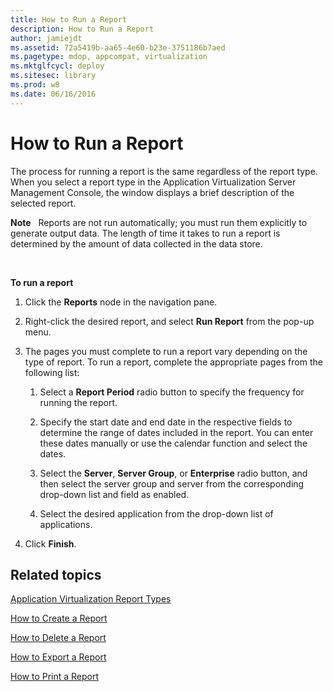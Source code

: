 ```yaml
---
title: How to Run a Report
description: How to Run a Report
author: jamiejdt
ms.assetid: 72a5419b-aa65-4e60-b23e-3751186b7aed
ms.pagetype: mdop, appcompat, virtualization
ms.mktglfcycl: deploy
ms.sitesec: library
ms.prod: w8
ms.date: 06/16/2016
---
```



# How to Run a Report


The process for running a report is the same regardless of the report type. When you select a report type in the Application Virtualization Server Management Console, the window displays a brief description of the selected report.

**Note**  
Reports are not run automatically; you must run them explicitly to generate output data. The length of time it takes to run a report is determined by the amount of data collected in the data store.

 

**To run a report**

1.  Click the **Reports** node in the navigation pane.

2.  Right-click the desired report, and select **Run Report** from the pop-up menu.

3.  The pages you must complete to run a report vary depending on the type of report. To run a report, complete the appropriate pages from the following list:

    1.  Select a **Report Period** radio button to specify the frequency for running the report.

    2.  Specify the start date and end date in the respective fields to determine the range of dates included in the report. You can enter these dates manually or use the calendar function and select the dates.

    3.  Select the **Server**, **Server Group**, or **Enterprise** radio button, and then select the server group and server from the corresponding drop-down list and field as enabled.

    4.  Select the desired application from the drop-down list of applications.

4.  Click **Finish**.

## Related topics


[Application Virtualization Report Types](application-virtualization-report-types.md)

[How to Create a Report](how-to-create-a-reportserver.md)

[How to Delete a Report](how-to-delete-a-reportserver.md)

[How to Export a Report](how-to-export-a-reportserver.md)

[How to Print a Report](how-to-print-a-reportserver.md)

 

 





